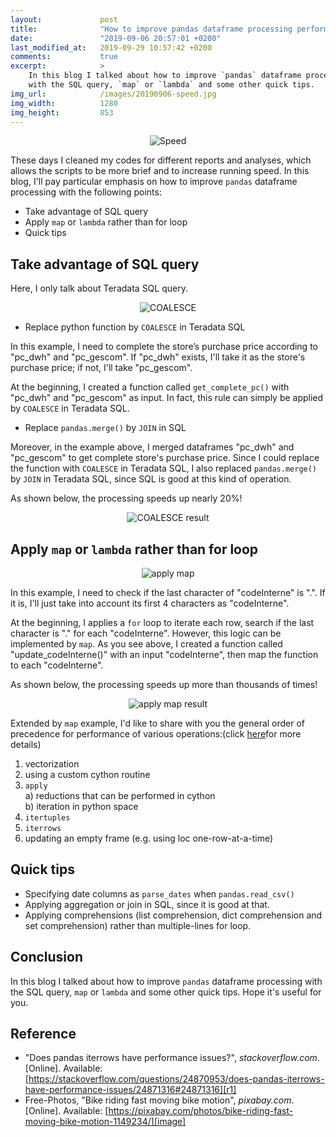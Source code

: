 ```yaml
---
layout:             post
title:              "How to improve pandas dataframe processing performance in Python"
date:               "2019-09-06 20:57:01 +0200"
last_modified_at:   2019-09-29 10:57:42 +0200
comments:           true
excerpt:            >
    In this blog I talked about how to improve `pandas` dataframe processing
    with the SQL query, `map` or `lambda` and some other quick tips. 
img_url:            /images/20190906-speed.jpg
img_width:          1280
img_height:         853
---
```


<p align="center">
  <img alt="Speed"
  src="{{ site.baseurl }}/images/20190906-speed.jpg"/>
</p>

These days I cleaned my codes for different reports and analyses, which allows
the scripts to be more brief and to increase running speed. In this blog, I'll
pay particular emphasis on how to improve `pandas` dataframe processing with
the following points:
- Take advantage of SQL query
- Apply `map` or `lambda` rather than for loop
- Quick tips

## Take advantage of SQL query
Here, I only talk about Teradata SQL query.

<p align="center">
  <img alt="COALESCE"
  src="{{ site.baseurl }}/images/20190906-coalesce.png"/>
</p>

- Replace python function by `COALESCE` in Teradata SQL

In this example, I need to complete the store’s purchase price according to
"pc_dwh" and "pc_gescom". If "pc_dwh" exists, I'll take it as the store's
purchase price; if not, I'll take "pc_gescom".

At the beginning, I created a function called `get_complete_pc()` with "pc_dwh"
and "pc_gescom" as input. In fact, this rule can simply be applied by
`COALESCE` in Teradata SQL.

- Replace `pandas.merge()` by `JOIN` in SQL

Moreover, in the example above, I merged dataframes "pc_dwh" and "pc_gescom" to
get complete store's purchase price. Since I could replace the function with
`COALESCE` in Teradata SQL, I also replaced `pandas.merge()` by `JOIN` in
Teradata SQL, since SQL is good at this kind of operation.

As shown below, the processing speeds up nearly 20%!

<p align="center">
  <img alt="COALESCE result"
  src="{{ site.baseurl }}/images/20190906-coalesce-result.PNG"/>
</p>

## Apply `map` or `lambda` rather than for loop

<p align="center">
  <img alt="apply map"
  src="{{ site.baseurl }}/images/20190906-map.png"/>
</p>

In this example, I need to check if the last character of "codeInterne" is ".".
If it is, I'll just take into account its first 4 characters as "codeInterne".

At the beginning, I applies a `for` loop to iterate each row, search if the
last character is "." for each "codeInterne". However, this logic can be
implemented by `map`. As you see above, I created a function called
"update_codeInterne()" with an input "codeInterne", then map the function to
each "codeInterne".

As shown below, the processing speeds up more than thousands of times!

<p align="center">
  <img alt="apply map result"
  src="{{ site.baseurl }}/images/20190906-map-result.PNG"/>
</p>

Extended by `map` example, I'd like to share with you the general order of
precedence for performance of various operations:(click [here][r1]for more
details)

1) vectorization<br>
2) using a custom cython routine<br>
3) `apply`<br>
    a) reductions that can be performed in cython<br>
    b) iteration in python space<br>
4) `itertuples`<br>
5) `iterrows`<br>
6) updating an empty frame (e.g. using loc one-row-at-a-time)

## Quick tips
- Specifying date columns as `parse_dates` when `pandas.read_csv()`
- Applying aggregation or join in SQL, since it is good at that.
- Applying comprehensions (list comprehension, dict comprehension and set
comprehension) rather than multiple-lines for loop.

## Conclusion
In this blog I talked about how to improve `pandas` dataframe processing with
the SQL query, `map` or `lambda` and some other quick tips. Hope it's useful
for you.

## Reference
- "Does pandas iterrows have performance issues?", _stackoverflow.com_. [Online]. Available: [https://stackoverflow.com/questions/24870953/does-pandas-iterrows-have-performance-issues/24871316#24871316][r1]
- Free-Photos, "Bike riding fast moving bike motion", _pixabay.com_. [Online]. Available: [https://pixabay.com/photos/bike-riding-fast-moving-bike-motion-1149234/][image]


[r1]: https://stackoverflow.com/questions/24870953/does-pandas-iterrows-have-performance-issues/24871316#24871316
[image]: https://pixabay.com/photos/bike-riding-fast-moving-bike-motion-1149234/